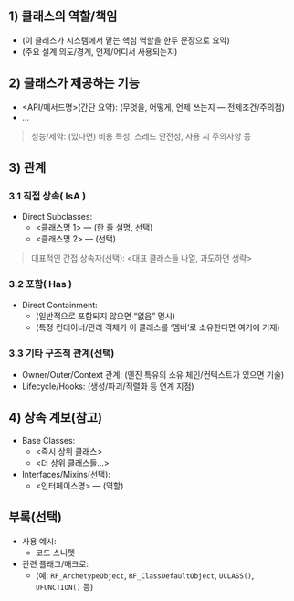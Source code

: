 
## 1) 클래스의 역할/책임
- (이 클래스가 시스템에서 맡는 핵심 역할을 한두 문장으로 요약)
- (주요 설계 의도/경계, 언제/어디서 사용되는지)

## 2) 클래스가 제공하는 기능
- <API/메서드명>(간단 요약): (무엇을, 어떻게, 언제 쓰는지 — 전제조건/주의점)
- ...
> 성능/제약: (있다면) 비용 특성, 스레드 안전성, 사용 시 주의사항 등

## 3) 관계
### 3.1 직접 상속( IsA )
- Direct Subclasses:
  - <클래스명 1> — (한 줄 설명, 선택)
  - <클래스명 2> — (선택)
> 대표적인 간접 상속자(선택): <대표 클래스들 나열, 과도하면 생략>

### 3.2 포함( Has )
- Direct Containment:
  - (일반적으로 포함되지 않으면 “없음” 명시)
  - (특정 컨테이너/관리 객체가 이 클래스를 ‘멤버’로 소유한다면 여기에 기재)

### 3.3 기타 구조적 관계(선택)
- Owner/Outer/Context 관계: (엔진 특유의 소유 체인/컨텍스트가 있으면 기술)
- Lifecycle/Hooks: (생성/파괴/직렬화 등 연계 지점)

## 4) 상속 계보(참고)
- Base Classes:
  - <즉시 상위 클래스>
  - <더 상위 클래스들...>
- Interfaces/Mixins(선택):
  - <인터페이스명> — (역할)

## 부록(선택)
- 사용 예시:
  - 코드 스니펫
- 관련 플래그/매크로:
  - (예: `RF_ArchetypeObject`, `RF_ClassDefaultObject`, `UCLASS()`, `UFUNCTION()` 등)
